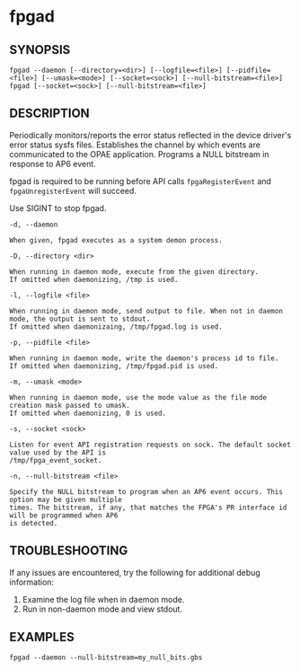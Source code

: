 # fpgad #

## SYNOPSIS ##
`fpgad --daemon [--directory=<dir>] [--logfile=<file>] [--pidfile=<file>] [--umask=<mode>] [--socket=<sock>] [--null-bitstream=<file>]`
`fpgad [--socket=<sock>] [--null-bitstream=<file>]`

## DESCRIPTION ##
Periodically monitors/reports the error status reflected in the device driver's error status sysfs files.
Establishes the channel by which events are communicated to the OPAE application. Programs a NULL bitstream
in response to AP6 event.

fpgad is required to be running before API calls `fpgaRegisterEvent` and `fpgaUnregisterEvent` will succeed.

Use SIGINT to stop fpgad.

`-d, --daemon`

    When given, fpgad executes as a system demon process.

`-D, --directory <dir>`

    When running in daemon mode, execute from the given directory.
    If omitted when daemonizing, /tmp is used.

`-l, --logfile <file>`

    When running in daemon mode, send output to file. When not in daemon mode, the output is sent to stdout.
    If omitted when daemonizaing, /tmp/fpgad.log is used.

`-p, --pidfile <file>`

    When running in daemon mode, write the daemon's process id to file.
    If omitted when daemonizing, /tmp/fpgad.pid is used.

`-m, --umask <mode>`

    When running in daemon mode, use the mode value as the file mode creation mask passed to umask.
    If omitted when daemonizing, 0 is used.

`-s, --socket <sock>`

    Listen for event API registration requests on sock. The default socket value used by the API is
    /tmp/fpga_event_socket. 

`-n, --null-bitstream <file>`

    Specify the NULL bitstream to program when an AP6 event occurs. This option may be given multiple
    times. The bitstream, if any, that matches the FPGA's PR interface id will be programmed when AP6
    is detected.

## TROUBLESHOOTING ##

If any issues are encountered, try the following for additional debug information:

1. Examine the log file when in daemon mode.
2. Run in non-daemon mode and view stdout.

## EXAMPLES ##

`fpgad --daemon --null-bitstream=my_null_bits.gbs`

